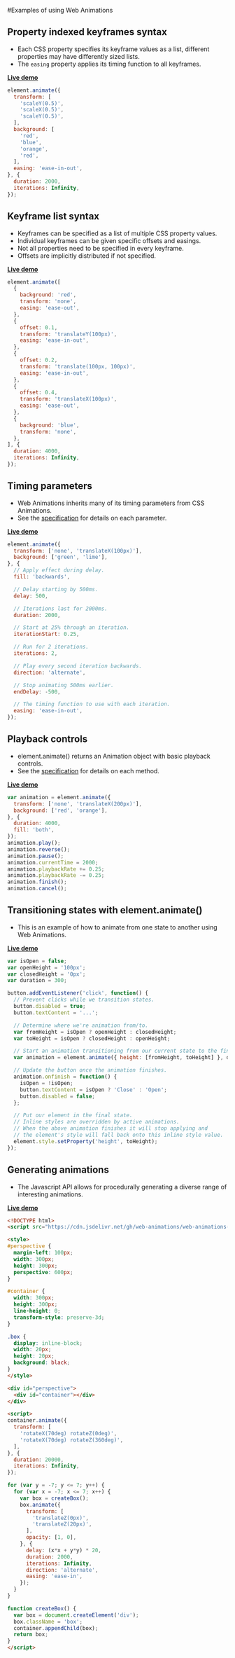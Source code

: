 #Examples of using Web Animations

Property indexed keyframes syntax
---------------------------------
- Each CSS property specifies its keyframe values as a list, different properties may have differently sized lists.
- The `easing` property applies its timing function to all keyframes.

[**Live demo**](http://jsbin.com/qiyeriruru/edit?js,output)
```javascript
element.animate({
  transform: [
    'scaleY(0.5)',
    'scaleX(0.5)',
    'scaleY(0.5)',
  ],
  background: [
    'red',
    'blue',
    'orange',
    'red',
  ],
  easing: 'ease-in-out',
}, {
  duration: 2000,
  iterations: Infinity,
});
```

Keyframe list syntax
--------------------
- Keyframes can be specified as a list of multiple CSS property values.
- Individual keyframes can be given specific offsets and easings.
- Not all properties need to be specified in every keyframe.
- Offsets are implicitly distributed if not specified.

[**Live demo**](http://jsbin.com/yajatoyere/edit?js,output)
```javascript
element.animate([
  {
    background: 'red',
    transform: 'none',
    easing: 'ease-out',
  },
  {
    offset: 0.1,
    transform: 'translateY(100px)',
    easing: 'ease-in-out',
  },
  {
    offset: 0.2,
    transform: 'translate(100px, 100px)',
    easing: 'ease-in-out',
  },
  {
    offset: 0.4,
    transform: 'translateX(100px)',
    easing: 'ease-out',
  },
  {
    background: 'blue',
    transform: 'none',
  },
], {
  duration: 4000,
  iterations: Infinity,
});
```

Timing parameters
-----------------
- Web Animations inherits many of its timing parameters from CSS Animations.
- See the [specification](http://w3c.github.io/web-animations/#animationeffecttimingreadonly) for details on each parameter.

[**Live demo**](http://jsbin.com/dabehipiyo/edit?js,output)
```javascript
element.animate({
  transform: ['none', 'translateX(100px)'],
  background: ['green', 'lime'],
}, {
  // Apply effect during delay.
  fill: 'backwards',

  // Delay starting by 500ms.
  delay: 500,

  // Iterations last for 2000ms.
  duration: 2000,

  // Start at 25% through an iteration.
  iterationStart: 0.25,

  // Run for 2 iterations.
  iterations: 2,

  // Play every second iteration backwards.
  direction: 'alternate',

  // Stop animating 500ms earlier.
  endDelay: -500,

  // The timing function to use with each iteration.
  easing: 'ease-in-out',
});
```

Playback controls
-----------------
- element.animate() returns an Animation object with basic playback controls.
- See the [specification](http://w3c.github.io/web-animations/#the-animation-interface) for details on each method.

[**Live demo**](http://jsbin.com/kutaqoxejo/edit?js,output)
```javascript
var animation = element.animate({
  transform: ['none', 'translateX(200px)'],
  background: ['red', 'orange'],
}, {
  duration: 4000,
  fill: 'both',
});
animation.play();
animation.reverse();
animation.pause();
animation.currentTime = 2000;
animation.playbackRate += 0.25;
animation.playbackRate -= 0.25;
animation.finish();
animation.cancel();
```

Transitioning states with element.animate()
-------------------------------------------
- This is an example of how to animate from one state to another using Web Animations.

[**Live demo**](http://jsbin.com/musufiwule/edit?js,output)
```javascript
var isOpen = false;
var openHeight = '100px';
var closedHeight = '0px';
var duration = 300;

button.addEventListener('click', function() {
  // Prevent clicks while we transition states.
  button.disabled = true;
  button.textContent = '...';

  // Determine where we're animation from/to.
  var fromHeight = isOpen ? openHeight : closedHeight;
  var toHeight = isOpen ? closedHeight : openHeight;

  // Start an animation transitioning from our current state to the final state.
  var animation = element.animate({ height: [fromHeight, toHeight] }, duration);

  // Update the button once the animation finishes.
  animation.onfinish = function() {
    isOpen = !isOpen;
    button.textContent = isOpen ? 'Close' : 'Open';
    button.disabled = false;
  };

  // Put our element in the final state.
  // Inline styles are overridden by active animations.
  // When the above animation finishes it will stop applying and
  // the element's style will fall back onto this inline style value.
  element.style.setProperty('height', toHeight);
});
```

Generating animations
---------------------
- The Javascript API allows for procedurally generating a diverse range of interesting animations.

[**Live demo**](http://jsbin.com/xolacasiyu/edit?js,output)
```html
<!DOCTYPE html>
<script src="https://cdn.jsdelivr.net/gh/web-animations/web-animations-js/web-animations.min.js"></script>

<style>
#perspective {
  margin-left: 100px;
  width: 300px;
  height: 300px;
  perspective: 600px;
}

#container {
  width: 300px;
  height: 300px;
  line-height: 0;
  transform-style: preserve-3d;
}

.box {
  display: inline-block;
  width: 20px;
  height: 20px;
  background: black;
}
</style>

<div id="perspective">
  <div id="container"></div>
</div>

<script>
container.animate({
  transform: [
    'rotateX(70deg) rotateZ(0deg)',
    'rotateX(70deg) rotateZ(360deg)',
  ],
}, {
  duration: 20000,
  iterations: Infinity,
});

for (var y = -7; y <= 7; y++) {
  for (var x = -7; x <= 7; x++) {
    var box = createBox();
    box.animate({
      transform: [
        'translateZ(0px)',
        'translateZ(20px)',
      ],
      opacity: [1, 0],
    }, {
      delay: (x*x + y*y) * 20,
      duration: 2000,
      iterations: Infinity,
      direction: 'alternate',
      easing: 'ease-in',
    });
  }
}

function createBox() {
  var box = document.createElement('div');
  box.className = 'box';
  container.appendChild(box);
  return box;
}
</script>
```
